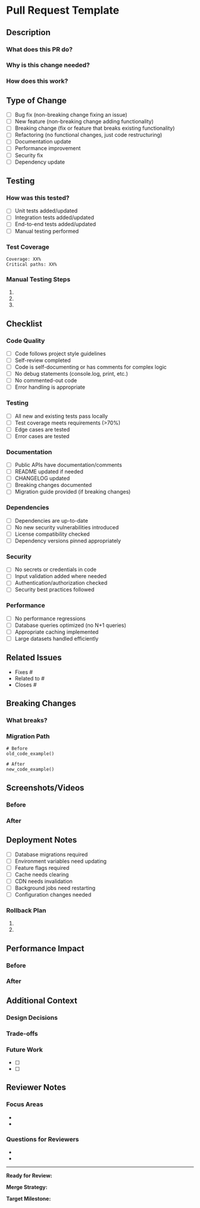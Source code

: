 # Pull Request Template

## Description

<!-- Provide a brief description of the changes in this PR -->

### What does this PR do?
<!-- Explain the purpose and functionality of these changes -->

### Why is this change needed?
<!-- Explain the motivation or problem being solved -->

### How does this work?
<!-- Brief technical explanation of the approach -->

## Type of Change

<!-- Mark with an 'x' all that apply -->

- [ ] Bug fix (non-breaking change fixing an issue)
- [ ] New feature (non-breaking change adding functionality)
- [ ] Breaking change (fix or feature that breaks existing functionality)
- [ ] Refactoring (no functional changes, just code restructuring)
- [ ] Documentation update
- [ ] Performance improvement
- [ ] Security fix
- [ ] Dependency update

## Testing

### How was this tested?

<!-- Describe the tests you ran and their results -->

- [ ] Unit tests added/updated
- [ ] Integration tests added/updated
- [ ] End-to-end tests added/updated
- [ ] Manual testing performed

### Test Coverage

<!-- Paste coverage report or percentage -->

```
Coverage: XX%
Critical paths: XX%
```

### Manual Testing Steps

<!-- If manual testing was performed, list the steps -->

1.
2.
3.

## Checklist

<!-- Mark with an 'x' all that have been completed -->

### Code Quality
- [ ] Code follows project style guidelines
- [ ] Self-review completed
- [ ] Code is self-documenting or has comments for complex logic
- [ ] No debug statements (console.log, print, etc.)
- [ ] No commented-out code
- [ ] Error handling is appropriate

### Testing
- [ ] All new and existing tests pass locally
- [ ] Test coverage meets requirements (>70%)
- [ ] Edge cases are tested
- [ ] Error cases are tested

### Documentation
- [ ] Public APIs have documentation/comments
- [ ] README updated if needed
- [ ] CHANGELOG updated
- [ ] Breaking changes documented
- [ ] Migration guide provided (if breaking changes)

### Dependencies
- [ ] Dependencies are up-to-date
- [ ] No new security vulnerabilities introduced
- [ ] License compatibility checked
- [ ] Dependency versions pinned appropriately

### Security
- [ ] No secrets or credentials in code
- [ ] Input validation added where needed
- [ ] Authentication/authorization checked
- [ ] Security best practices followed

### Performance
- [ ] No performance regressions
- [ ] Database queries optimized (no N+1 queries)
- [ ] Appropriate caching implemented
- [ ] Large datasets handled efficiently

## Related Issues

<!-- Link to related issues or tickets -->

- Fixes #<!-- issue number -->
- Related to #<!-- issue number -->
- Closes #<!-- issue number -->

## Breaking Changes

<!-- If this PR includes breaking changes, list them here -->

### What breaks?
<!-- Describe what existing functionality is affected -->

### Migration Path
<!-- Describe how users should update their code -->

```
# Before
old_code_example()

# After
new_code_example()
```

## Screenshots/Videos

<!-- If applicable, add screenshots or videos demonstrating the changes -->

### Before
<!-- Screenshot or description of behavior before changes -->

### After
<!-- Screenshot or description of behavior after changes -->

## Deployment Notes

<!-- Any special considerations for deployment? -->

- [ ] Database migrations required
- [ ] Environment variables need updating
- [ ] Feature flags required
- [ ] Cache needs clearing
- [ ] CDN needs invalidation
- [ ] Background jobs need restarting
- [ ] Configuration changes needed

### Rollback Plan

<!-- How to rollback if issues arise in production -->

1.
2.

## Performance Impact

<!-- Describe any performance implications -->

### Before
<!-- Metrics before changes (if applicable) -->

### After
<!-- Metrics after changes (if applicable) -->

## Additional Context

<!-- Any additional information that reviewers should know -->

### Design Decisions

<!-- Explain key design decisions and alternatives considered -->

### Trade-offs

<!-- What trade-offs were made and why? -->

### Future Work

<!-- What should be done in follow-up PRs? -->

- [ ] <!-- Future task 1 -->
- [ ] <!-- Future task 2 -->

## Reviewer Notes

<!-- Specific areas you'd like reviewers to focus on -->

### Focus Areas

- <!-- Area 1 -->
- <!-- Area 2 -->

### Questions for Reviewers

- <!-- Question 1 -->
- <!-- Question 2 -->

---

**Ready for Review:** <!-- Yes/No - change to Yes when ready -->

**Merge Strategy:** <!-- Merge commit / Squash / Rebase -->

**Target Milestone:** <!-- Version/milestone this should be included in -->
